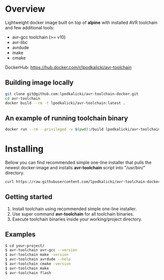 # Overview

Lightweight docker image built on top of **alpine** with installed AVR toolchain and few additional tools:
* avr-gcc toolchain (>= v10)
* avr-libc
* avrdude
* make
* cmake

DockerHub: https://hub.docker.com/r/lpodkalicki/avr-toolchain

## Building image locally

```bash
git clone git@github.com:lpodkalicki/avr-toolchain-docker.git
cd avr-toolchain
docker build --rm -t lpodkalicki/avr-toolchain:latest .
```

## An example of running toolchain binary

```bash
docker run --rm --privileged -v $(pwd):/build lpodkalicki/avr-toolchain avr-gcc --version
```

# Installing

Bellow you can find recommended simple one-line installer that pulls the newest docker-image and installs **avr-toolchain** script into "/usr/bin/" directory.

```bash
curl https://raw.githubusercontent.com/lpodkalicki/avr-toolchain-docker/master/install.sh | bash -s --
```

## Getting started

1. Install toolchain using recommended simple one-line installer.
2. Use super command **avr-toolchain** for all toolchain binaries. 
3. Execute toolchain binaries inside your working/project directory. 

## Examples

```bash
$ cd your-project/
$ avr-toolchain avr-gcc --version
$ avr-toolchain make -version
$ avr-toolchain avrdude --help
$ avr-toolchain cmake -version
$ avr-toolchain make
$ avr-toolchain flash
```
